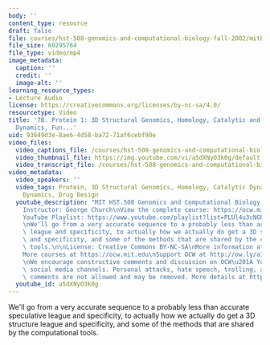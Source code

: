 ```yaml
---
body: ''
content_type: resource
draft: false
file: courses/hst-508-genomics-and-computational-biology-fall-2002/mithst_508f02_lec7b_360p_16_9.mp4
file_size: 60295764
file_type: video/mp4
image_metadata:
  caption: ''
  credit: ''
  image-alt: ''
learning_resource_types:
- Lecture Audio
license: https://creativecommons.org/licenses/by-nc-sa/4.0/
resourcetype: Video
title: '7B. Protein 1: 3D Structural Genomics, Homology, Catalytic and Regulatory
  Dynamics, Fun...'
uid: 93649d3e-8ae6-4d58-ba72-71af6cebf90e
video_files:
  video_captions_file: /courses/hst-508-genomics-and-computational-biology-fall-2002/1Bu3GfW1qsooIEKwa99ZdEZlqZrp1-FEn_transcript.webvtt
  video_thumbnail_file: https://img.youtube.com/vi/a5dXNyO3k0g/default.jpg
  video_transcript_file: /courses/hst-508-genomics-and-computational-biology-fall-2002/1Bu3GfW1qsooIEKwa99ZdEZlqZrp1-FEn_transcript.pdf
video_metadata:
  video_speakers: ''
  video_tags: Protein, 3D Structural Genomics, Homology, Catalytic Dynamics, Regulatory
    Dynamics, Drug Design
  youtube_description: "MIT HST.508 Genomics and Computational Biology, Fall 2002\n\
    Instructor: George Church\nView the complete course: https://ocw.mit.edu/courses/hst-508-genomics-and-computational-biology-fall-2002/\n\
    YouTube Playlist: https://www.youtube.com/playlist?list=PLUl4u3cNGP61gaHWysmlYNeGsuUI8y5GV\n\
    \nWe'll go from a very accurate sequence to a probably less than accurate speculative\
    \ league and specificity, to actually how we actually do get a 3D structure league\
    \ and specificity, and some of the methods that are shared by the computational\
    \ tools.\n\nLicense: Creative Commons BY-NC-SA\nMore information at https://ocw.mit.edu/terms\n\
    More courses at https://ocw.mit.edu\nSupport OCW at http://ow.ly/a1If50zVRlQ\n\
    \nWe encourage constructive comments and discussion on OCW\u201A YouTube and other\
    \ social media channels. Personal attacks, hate speech, trolling, and inappropriate\
    \ comments are not allowed and may be removed. More details at https://ocw.mit.edu/comments."
  youtube_id: a5dXNyO3k0g
---
```

We'll go from a very accurate sequence to a probably less than accurate speculative league and specificity, to actually how we actually do get a 3D structure league and specificity, and some of the methods that are shared by the computational tools.